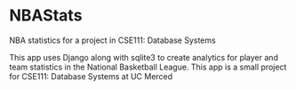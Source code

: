 # NBAStats
NBA statistics for a project in CSE111: Database Systems

This app uses Django along with sqlite3 to create analytics for player and team statistics in the National Basketball League.
This app is a small project for CSE111: Database Systems at UC Merced
